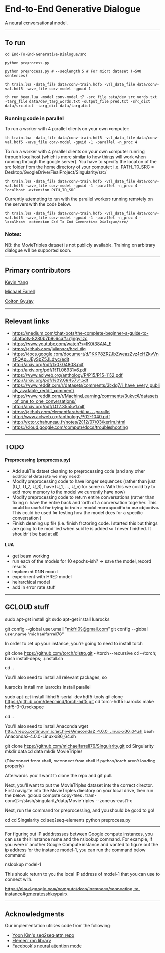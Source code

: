# End-to-End Generative Dialogue

 A neural conversational model.

----
## To run
```
cd End-To-End-Generative-Dialogue/src

python preprocess.py

python preprocess.py # --seqlength 5 # For micro dataset (~500 sentences)

th train.lua -data_file data/conv-train.hdf5 -val_data_file data/conv-val.hdf5 -save_file conv-model -gpuid 1

th run_beam.lua -model conv-model.t7 -src_file data/dev_src_words.txt -targ_file data/dev_targ_words.txt -output_file pred.txt -src_dict data/src.dict -targ_dict data/targ.dict
```

### Running code in parallel

To run a worker with 4 parallel clients on your own computer:
```
th train.lua -data_file data/conv-train.hdf5 -val_data_file data/conv-val.hdf5 -save_file conv-model -gpuid -1 -parallel -n_proc 4

```
To run a worker with 4 parallel clients on your own computer running through localhost (which is more similar to how things will work when running through the google server).
You have to specify the location of the src folder from the home directory of your computer:
i.e. PATH_TO_SRC = Desktop/GoogleDrive/FinalProject/Singularity/src/
```
th train.lua -data_file data/conv-train.hdf5 -val_data_file data/conv-val.hdf5 -save_file conv-model -gpuid -1 -parallel -n_proc 4 -localhost -extension PATH_TO_SRC

```
Currently attempting to run with the parallel workers running remotely on the servers with the code below.
```
th train.lua -data_file data/conv-train.hdf5 -val_data_file data/conv-val.hdf5 -save_file conv-model -gpuid -1 -parallel -n_proc 4 -localhost -extension End-To-End-Generative-Dialogue/src/

```
### Notes:

NB: the MovieTriples dataset is not publicly available. Training on arbitrary dialogue will be supported soon.

----
## Primary contributors

[Kevin Yang](https://github.com/kyang01)

[Michael Farrell](https://github.com/michaelfarrell76)

[Colton Gyulay](https://github.com/cgyulay)

----
## Relevant links

- https://medium.com/chat-bots/the-complete-beginner-s-guide-to-chatbots-8280b7b906ca#.u1jngyhzc
- https://www.youtube.com/watch?v=IK0t38Al4_E
- https://github.com/julianser/hed-dlg
- https://docs.google.com/document/d/1KKP8ZRZJbZweazZvz4cHZkvVnzFQApJJEySpZ5JLdwc/edit
- http://arxiv.org/pdf/1507.04808.pdf
- http://arxiv.org/pdf/1511.06931v6.pdf
- https://www.aclweb.org/anthology/P/P15/P15-1152.pdf
- http://arxiv.org/pdf/1603.09457v1.pdf
- https://www.reddit.com/r/datasets/comments/3bxlg7/i_have_every_publicly_available_reddit_comment/
- https://www.reddit.com/r/MachineLearning/comments/3ukvc6/datasets_of_one_to_one_conversations/
- http://arxiv.org/pdf/1412.3555v1.pdf
- https://github.com/clementfarabet/lua---parallel
- http://www.aclweb.org/anthology/P02-1040.pdf
- http://victor.chahuneau.fr/notes/2012/07/03/kenlm.html
- https://cloud.google.com/compute/docs/troubleshooting

----
## TODO

#### Preprocessing (preprocess.py)

- Add subTle datset cleaning to preprocessing code (and any other additional datasets we may need)
- Modify preprocessing code to have longer sequences (rather than just (U_1, U_2, U_3), have (U_1, ..., U_n) for some n. With this we could try to add more memory to the model we currently have now)
- Modify preprocessing code to return entire conversations (rather than fixing n, have the entire back and forth of a conversation together. This could be useful for trying to train a model more specific to our objective. This could be used for testing how the model does for a specific conversation )
- Finish cleaning up file (i.e. finish factoring code. I started this but things are going to be modified when subTle is added so I never finished. It shouldn't be bad at all)

#### LUA

- get beam working
- run each of the models for 10 epochs-ish? -> save the model, record results
- implement RNN model
- experiment with HRED model
- heirarchical model 
- add in error rate stuff

----
## GCLOUD stuff

sudo apt-get install git
sudo apt-get install luarocks

git config --global user.email "mkfrl09@gmail.com"
git config --global user.name "michaelfarrell76"

In order to set up your instance, you're going to need to install torch

git clone https://github.com/torch/distro.git ~/torch --recursive
cd ~/torch; bash install-deps;
./install.sh

cd .. 

You'll also need to install all relevant packages, so 

luarocks install rnn
luarocks install parallel


sudo apt-get install libhdf5-serial-dev hdf5-tools
git clone https://github.com/deepmind/torch-hdf5.git
cd torch-hdf5
luarocks make hdf5-0-0.rockspec

cd ..

You'll also need to install Anaconda
wget http://repo.continuum.io/archive/Anaconda2-4.0.0-Linux-x86_64.sh
bash Anaconda2-4.0.0-Linux-x86_64.sh


git clone https://github.com/michaelfarrell76/Singularity.git
cd Singularity
mkdir data
cd data
mkdir MovieTriples

(Disconnect from shell, reconnect from shell if python/torch aren't loading properly)

Afterwards, you'll want to clone the repo and git pull. 

Next, you'll want to put the MovieTriples dataset into the correct director. First navigate into the MovieTriples
directory on your local drive, then run the below:
gcloud compute copy-files . train-conv2:~/stash/singularity/data/MovieTriples --zone us-east1-c

Next, run the command for preprocessing, and you should be good to go!

cd 
cd Singularity
cd seq2seq-elements
python preprocess.py

------------------------------------------------------------------------------

For figuring out IP adddressses between Google compute instances, you can use their instance name 
and the nslookup command. For example, if you were in another Google Compute instance and 
wanted to figure out the ip address for the instance model-1, you can run the command below command

nslookup model-1

This should return to you the local IP address of model-1 that you can use to connect with. 


https://cloud.google.com/compute/docs/instances/connecting-to-instance#generatesshkeypairx

----
## Acknowledgments

Our implementation utilizes code from the following:

* [Yoon Kim's seq2seq-attn repo](https://github.com/harvardnlp/seq2seq-attn)
* [Element rnn library](https://github.com/Element-Research/rnn)
* [Facebook's neural attention model](https://github.com/facebook/NAMAS)
